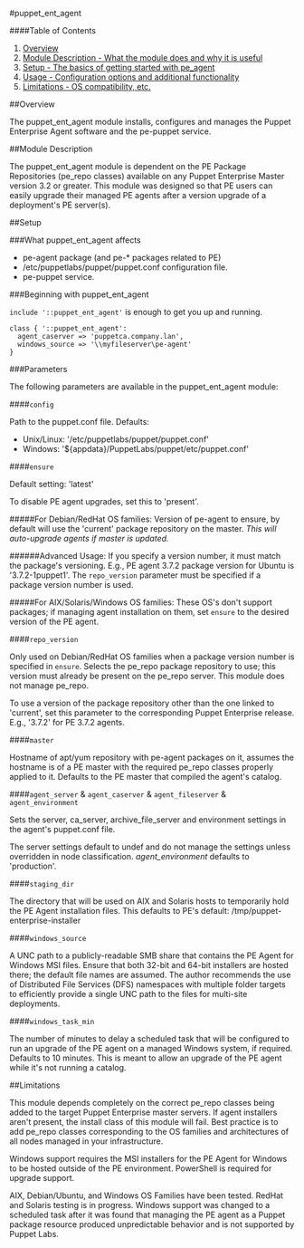 #puppet\_ent\_agent

####Table of Contents

1. [Overview](#overview)
2. [Module Description - What the module does and why it is useful](#module-description)
3. [Setup - The basics of getting started with pe_agent](#setup)
4. [Usage - Configuration options and additional functionality](#usage)
5. [Limitations - OS compatibility, etc.](#limitations)

##Overview

The puppet\_ent\_agent module installs, configures and manages the Puppet Enterprise Agent software and the pe-puppet service.

##Module Description

The puppet\_ent\_agent module is dependent on the PE Package Repositories (pe_repo classes) available on any Puppet Enterprise Master version 3.2 or greater. This module was designed so that PE users can easily upgrade their managed PE agents after a version upgrade of a deployment's PE server(s).

##Setup

###What puppet\_ent\_agent affects

* pe-agent package (and pe-\* packages related to PE)
* /etc/puppetlabs/puppet/puppet.conf configuration file.
* pe-puppet service.

###Beginning with puppet\_ent\_agent

`include '::puppet_ent_agent'` is enough to get you up and running.

```puppet
class { '::puppet_ent_agent':
  agent_caserver => 'puppetca.company.lan',
  windows_source => '\\myfileserver\pe-agent'
}
```

###Parameters

The following parameters are available in the puppet_ent_agent module:

####`config`

Path to the puppet.conf file.  Defaults:
* Unix/Linux: '/etc/puppetlabs/puppet/puppet.conf'
* Windows: '${appdata}/PuppetLabs/puppet/etc/puppet.conf'

####`ensure`

Default setting: 'latest'

To disable PE agent upgrades, set this to 'present'.

#####For Debian/RedHat OS families:
Version of pe-agent to ensure, by default will use the 'current' package
repository on the master. *This will auto-upgrade agents if master is updated.*

######Advanced Usage:
If you specify a version number, it must match the package's versioning. E.g.,
PE agent 3.7.2 package version for Ubuntu is '3.7.2-1puppet1'.  The
`repo_version` parameter must be specified if a package version number is used.

#####For AIX/Solaris/Windows OS families:
These OS's don't support packages; if managing agent installation on them, set
`ensure` to the desired version of the PE agent.

####`repo_version`

Only used on Debian/RedHat OS families when a package version number is
specified in `ensure`.  Selects the pe_repo package repository to use; this
version must already be present on the pe_repo server.  This module does not
manage pe_repo.

To use a version of the package repository other than the one linked to
'current', set this parameter to the corresponding Puppet Enterprise release.  
E.g., '3.7.2' for PE 3.7.2 agents.

####`master`

Hostname of apt/yum repository with pe-agent packages on it, assumes the hostname is of a PE master
with the required pe_repo classes properly applied to it.  Defaults to the PE master that compiled
the agent's catalog.

####`agent_server` & `agent_caserver` & `agent_fileserver` & `agent_environment`

Sets the server, ca_server, archive_file_server and environment settings in the agent's puppet.conf file.

The server settings default to undef and do not manage the settings unless overridden in node classification.  *agent_environment* defaults to 'production'.

####`staging_dir`

The directory that will be used on AIX and Solaris hosts to temporarily hold the
PE Agent installation files.  This defaults to PE's default: /tmp/puppet-enterprise-installer

####`windows_source`

A UNC path to a publicly-readable SMB share that contains the PE Agent for Windows
MSI files.  Ensure that both 32-bit and 64-bit installers are hosted there; the
default file names are assumed.  The author recommends the use of Distributed File
Services (DFS) namespaces with multiple folder targets to efficiently provide a single
UNC path to the files for multi-site deployments.

####`windows_task_min`

The number of minutes to delay a scheduled task that will be configured to run an
upgrade of the PE agent on a managed Windows system, if required.  Defaults to 10
minutes.  This is meant to allow an upgrade of the PE agent while it's not running
a catalog.


##Limitations

This module depends completely on the correct pe_repo classes being added to the target
Puppet Enterprise master servers.  If agent installers aren't present, the install class
of this module will fail.  Best practice is to add pe_repo classes corresponding to
the OS families and architectures of all nodes managed in your infrastructure.

Windows support requires the MSI installers for the PE Agent for Windows to be hosted
outside of the PE environment.  PowerShell is required for upgrade support.

AIX, Debian/Ubuntu, and Windows OS Families have been tested.  RedHat and Solaris
testing is in progress.  Windows support was changed to a scheduled task after it was
found that managing the PE agent as a Puppet package resource produced unpredictable
behavior and is not supported by Puppet Labs.
